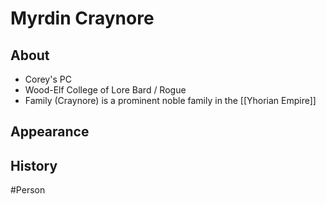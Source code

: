 # Myrdin Craynore
## About
- Corey's PC
- Wood-Elf College of Lore Bard / Rogue 
- Family (Craynore) is a prominent noble family in the [[Yhorian Empire]]

## Appearance


## History


#Person
